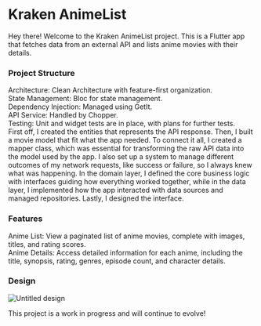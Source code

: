 # Kraken AnimeList

Hey there! Welcome to the Kraken AnimeList project. This is a Flutter app that fetches data from an external API and lists anime movies with their details.

### Project Structure 

Architecture: Clean Architecture with feature-first organization.<br/>
State Management: Bloc for state management.<br/>
Dependency Injection: Managed using GetIt.<br/>
API Service: Handled by Chopper.<br/>
Testing: Unit and widget tests are in place, with plans for further tests.<br/>
First off, I created the entities that represents the API response. Then, I built a movie model that fit what the app needed. To connect it all, I created a mapper class, which was essential for transforming the raw API data into the model used by the app. I also set up a system to manage different outcomes of my network requests, like success or failure, so I always knew what was happening. In the domain layer, I defined the core business logic with interfaces guiding how everything worked together, while in the data layer, I implemented how the app interacted with data sources and managed repositories. Lastly, I designed the interface. 
 


### Features 
Anime List: View a paginated list of anime movies, complete with images, titles, and rating scores. <br/>
Anime Details: Access detailed information for each anime, including the title, synopsis, rating, genres, episode count, and character details. 



### Design 

![Untitled design](https://github.com/user-attachments/assets/f1af5885-a0e2-4435-a9aa-9e6fc0d2b857)




This project is a work in progress and will continue to evolve!


